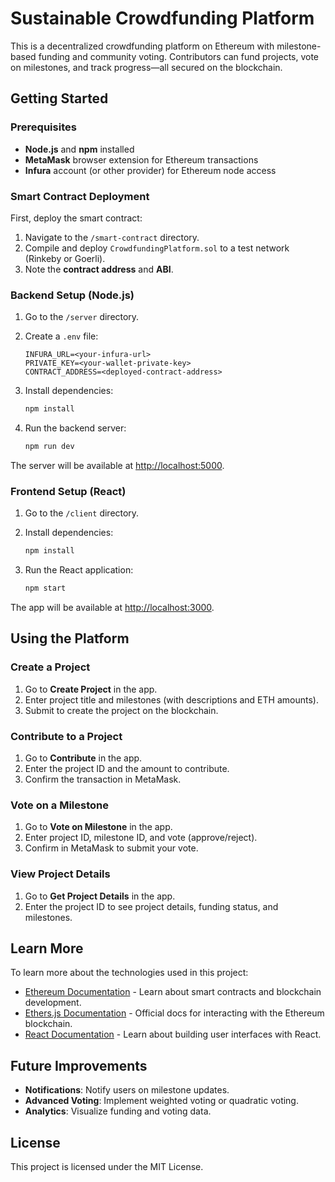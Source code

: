 # Sustainable Crowdfunding Platform

This is a decentralized crowdfunding platform on Ethereum with milestone-based funding and community voting. Contributors can fund projects, vote on milestones, and track progress—all secured on the blockchain.

## Getting Started

### Prerequisites

- **Node.js** and **npm** installed
- **MetaMask** browser extension for Ethereum transactions
- **Infura** account (or other provider) for Ethereum node access

### Smart Contract Deployment

First, deploy the smart contract:

1. Navigate to the `/smart-contract` directory.
2. Compile and deploy `CrowdfundingPlatform.sol` to a test network (Rinkeby or Goerli).
3. Note the **contract address** and **ABI**.

### Backend Setup (Node.js)

1. Go to the `/server` directory.
2. Create a `.env` file:

    ```plaintext
    INFURA_URL=<your-infura-url>
    PRIVATE_KEY=<your-wallet-private-key>
    CONTRACT_ADDRESS=<deployed-contract-address>
    ```

3. Install dependencies:

    ```bash
    npm install
    ```

4. Run the backend server:

    ```bash
    npm run dev
    ```

The server will be available at [http://localhost:5000](http://localhost:5000).

### Frontend Setup (React)

1. Go to the `/client` directory.
2. Install dependencies:

    ```bash
    npm install
    ```

3. Run the React application:

    ```bash
    npm start
    ```

The app will be available at [http://localhost:3000](http://localhost:3000).

## Using the Platform

### Create a Project

1. Go to **Create Project** in the app.
2. Enter project title and milestones (with descriptions and ETH amounts).
3. Submit to create the project on the blockchain.

### Contribute to a Project

1. Go to **Contribute** in the app.
2. Enter the project ID and the amount to contribute.
3. Confirm the transaction in MetaMask.

### Vote on a Milestone

1. Go to **Vote on Milestone** in the app.
2. Enter project ID, milestone ID, and vote (approve/reject).
3. Confirm in MetaMask to submit your vote.

### View Project Details

1. Go to **Get Project Details** in the app.
2. Enter the project ID to see project details, funding status, and milestones.

## Learn More

To learn more about the technologies used in this project:

- [Ethereum Documentation](https://ethereum.org/developers/) - Learn about smart contracts and blockchain development.
- [Ethers.js Documentation](https://docs.ethers.io/) - Official docs for interacting with the Ethereum blockchain.
- [React Documentation](https://reactjs.org/docs/getting-started.html) - Learn about building user interfaces with React.

## Future Improvements

- **Notifications**: Notify users on milestone updates.
- **Advanced Voting**: Implement weighted voting or quadratic voting.
- **Analytics**: Visualize funding and voting data.

## License

This project is licensed under the MIT License.
